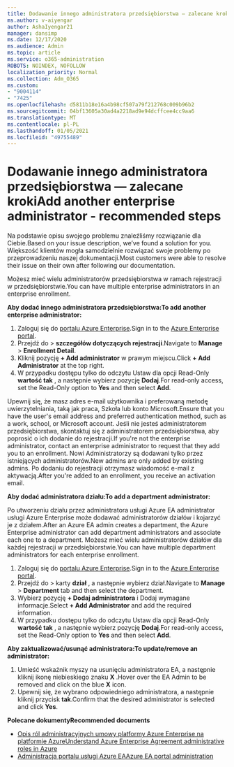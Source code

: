 ```yaml
---
title: Dodawanie innego administratora przedsiębiorstwa — zalecane kroki
ms.author: v-aiyengar
author: AshaIyengar21
manager: dansimp
ms.date: 12/17/2020
ms.audience: Admin
ms.topic: article
ms.service: o365-administration
ROBOTS: NOINDEX, NOFOLLOW
localization_priority: Normal
ms.collection: Adm_O365
ms.custom:
- "9004114"
- "7425"
ms.openlocfilehash: d5811b18e16a4b98cf507a79f212768c009b96b2
ms.sourcegitcommit: 04bf13605a30ad4a2218ad9e94dcffcee4cc9aa6
ms.translationtype: MT
ms.contentlocale: pl-PL
ms.lasthandoff: 01/05/2021
ms.locfileid: "49755489"
---
```

# <a name="add-another-enterprise-administrator---recommended-steps"></a><span data-ttu-id="36aee-102">Dodawanie innego administratora przedsiębiorstwa — zalecane kroki</span><span class="sxs-lookup"><span data-stu-id="36aee-102">Add another enterprise administrator - recommended steps</span></span>

<span data-ttu-id="36aee-103">Na podstawie opisu swojego problemu znaleźliśmy rozwiązanie dla Ciebie.</span><span class="sxs-lookup"><span data-stu-id="36aee-103">Based on your issue description, we’ve found a solution for you.</span></span> <span data-ttu-id="36aee-104">Większość klientów mogła samodzielnie rozwiązać swoje problemy po przeprowadzeniu naszej dokumentacji.</span><span class="sxs-lookup"><span data-stu-id="36aee-104">Most customers were able to resolve their issue on their own after following our documentation.</span></span>

<span data-ttu-id="36aee-105">Możesz mieć wielu administratorów przedsiębiorstwa w ramach rejestracji w przedsiębiorstwie.</span><span class="sxs-lookup"><span data-stu-id="36aee-105">You can have multiple enterprise administrators in an enterprise enrollment.</span></span>

<span data-ttu-id="36aee-106">**Aby dodać innego administratora przedsiębiorstwa:**</span><span class="sxs-lookup"><span data-stu-id="36aee-106">**To add another enterprise administrator:**</span></span>

1. <span data-ttu-id="36aee-107">Zaloguj się do [portalu Azure Enterprise](https://ea.azure.com/).</span><span class="sxs-lookup"><span data-stu-id="36aee-107">Sign in to the [Azure Enterprise portal](https://ea.azure.com/).</span></span>
1. <span data-ttu-id="36aee-108">Przejdź do   >  **szczegółów dotyczących rejestracji**.</span><span class="sxs-lookup"><span data-stu-id="36aee-108">Navigate to **Manage** > **Enrollment Detail**.</span></span>
1. <span data-ttu-id="36aee-109">Kliknij pozycję **+ Add administrator** w prawym miejscu.</span><span class="sxs-lookup"><span data-stu-id="36aee-109">Click **+ Add Administrator** at the top right.</span></span>
1. <span data-ttu-id="36aee-110">W przypadku dostępu tylko do odczytu Ustaw dla opcji Read-Only **wartość tak** , a następnie wybierz pozycję **Dodaj**.</span><span class="sxs-lookup"><span data-stu-id="36aee-110">For read-only access, set the Read-Only option to **Yes** and then select **Add**.</span></span>

<span data-ttu-id="36aee-111">Upewnij się, że masz adres e-mail użytkownika i preferowaną metodę uwierzytelniania, taką jak praca, Szkoła lub konto Microsoft.</span><span class="sxs-lookup"><span data-stu-id="36aee-111">Ensure that you have the user's email address and preferred authentication method, such as a work, school, or Microsoft account.</span></span> <span data-ttu-id="36aee-112">Jeśli nie jesteś administratorem przedsiębiorstwa, skontaktuj się z administratorem przedsiębiorstwa, aby poprosić o ich dodanie do rejestracji.</span><span class="sxs-lookup"><span data-stu-id="36aee-112">If you're not the enterprise administrator, contact an enterprise administrator to request that they add you to an enrollment.</span></span> <span data-ttu-id="36aee-113">Nowi Administratorzy są dodawani tylko przez istniejących administratorów.</span><span class="sxs-lookup"><span data-stu-id="36aee-113">New admins are only added by existing admins.</span></span> <span data-ttu-id="36aee-114">Po dodaniu do rejestracji otrzymasz wiadomość e-mail z aktywacją.</span><span class="sxs-lookup"><span data-stu-id="36aee-114">After you're added to an enrollment, you receive an activation email.</span></span>

<span data-ttu-id="36aee-115">**Aby dodać administratora działu:**</span><span class="sxs-lookup"><span data-stu-id="36aee-115">**To add a department administrator:**</span></span>

<span data-ttu-id="36aee-116">Po utworzeniu działu przez administratora usługi Azure EA administrator usługi Azure Enterprise może dodawać administratorów działów i kojarzyć je z działem.</span><span class="sxs-lookup"><span data-stu-id="36aee-116">After an Azure EA admin creates a department, the Azure Enterprise administrator can add department administrators and associate each one to a department.</span></span> <span data-ttu-id="36aee-117">Możesz mieć wielu administratorów działów dla każdej rejestracji w przedsiębiorstwie.</span><span class="sxs-lookup"><span data-stu-id="36aee-117">You can have multiple department administrators for each enterprise enrollment.</span></span>

1. <span data-ttu-id="36aee-118">Zaloguj się do [portalu Azure Enterprise](https://ea.azure.com/).</span><span class="sxs-lookup"><span data-stu-id="36aee-118">Sign in to the [Azure Enterprise portal](https://ea.azure.com/).</span></span>
1. <span data-ttu-id="36aee-119">Przejdź do   >  karty **dział** , a następnie wybierz dział.</span><span class="sxs-lookup"><span data-stu-id="36aee-119">Navigate to **Manage** > **Department** tab and then select the department.</span></span>
1. <span data-ttu-id="36aee-120">Wybierz pozycję **+ Dodaj administratora** i Dodaj wymagane informacje.</span><span class="sxs-lookup"><span data-stu-id="36aee-120">Select **+ Add Administrator** and add the required information.</span></span>
1. <span data-ttu-id="36aee-121">W przypadku dostępu tylko do odczytu Ustaw dla opcji Read-Only **wartość tak** , a następnie wybierz pozycję **Dodaj**.</span><span class="sxs-lookup"><span data-stu-id="36aee-121">For read-only access, set the Read-Only option to **Yes** and then select **Add**.</span></span>

<span data-ttu-id="36aee-122">**Aby zaktualizować/usunąć administratora:**</span><span class="sxs-lookup"><span data-stu-id="36aee-122">**To update/remove an administrator:**</span></span>

1. <span data-ttu-id="36aee-123">Umieść wskaźnik myszy na usunięciu administratora EA, a następnie kliknij ikonę niebieskiego znaku **X** .</span><span class="sxs-lookup"><span data-stu-id="36aee-123">Hover over the EA Admin to be removed and click on the blue **X** icon.</span></span>
1. <span data-ttu-id="36aee-124">Upewnij się, że wybrano odpowiedniego administratora, a następnie kliknij przycisk **tak**.</span><span class="sxs-lookup"><span data-stu-id="36aee-124">Confirm that the desired administrator is selected and click **Yes**.</span></span>

<span data-ttu-id="36aee-125">**Polecane dokumenty**</span><span class="sxs-lookup"><span data-stu-id="36aee-125">**Recommended documents**</span></span>

- [<span data-ttu-id="36aee-126">Opis ról administracyjnych umowy platformy Azure Enterprise na platformie Azure</span><span class="sxs-lookup"><span data-stu-id="36aee-126">Understand Azure Enterprise Agreement administrative roles in Azure</span></span>](https://docs.microsoft.com/azure/billing/billing-understand-ea-roles)
- [<span data-ttu-id="36aee-127">Administracja portalu usługi Azure EA</span><span class="sxs-lookup"><span data-stu-id="36aee-127">Azure EA portal administration</span></span>](https://docs.microsoft.com/azure/billing/billing-ea-portal-administration)
